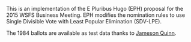 This is an implementation of the E Pluribus Hugo (EPH) proposal for
the 2015 WSFS Business Meeting.  EPH modifies the nomination rules to
use Single Divisible Vote with Least Popular Elimination (SDV-LPE).

The 1984 ballots are available as test data thanks to
[Jameson Quinn](https://github.com/The-Center-for-Election-Science/HugoVotesim.git).


